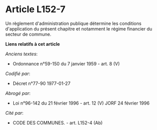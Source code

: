 # Article L152-7

Un règlement d'administration publique détermine les conditions d'application du présent chapitre et notamment le régime
financier du secteur de commune.

**Liens relatifs à cet article**

_Anciens textes_:

  - Ordonnance n°59-150 du 7 janvier 1959 - art. 8 (V)

_Codifié par_:

  - Décret n°77-90 1977-01-27

_Abrogé par_:

  - Loi n°96-142 du 21 février 1996 - art. 12 (V) JORF 24 février 1996

_Cité par_:

  - CODE DES COMMUNES. - art. L152-4 (Ab)
